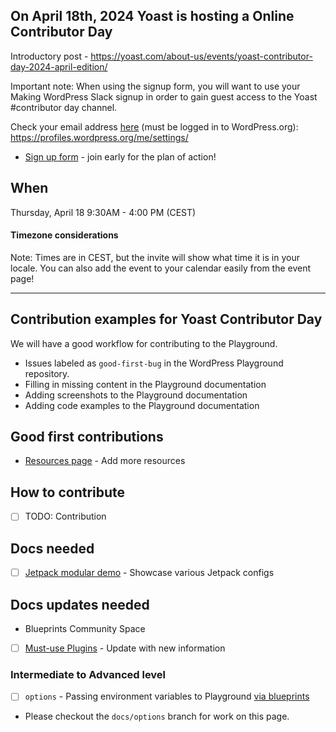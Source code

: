 ## On April 18th, 2024 Yoast is hosting a Online Contributor Day
Introductory post - https://yoast.com/about-us/events/yoast-contributor-day-2024-april-edition/

Important note: When using the signup form, you will want to use your Making WordPress Slack signup in order to gain guest access to the Yoast #contributor day channel.

Check your email address [here](https://make.wordpress.org/chat/#:~:text=Joining%20the%20WordPress%20team%20on%20Slack) (must be logged in to WordPress.org): https://profiles.wordpress.org/me/settings/

- [Sign up form](https://lu.ma/meejhwhl) - join early for the plan of action!

## When
Thursday, April 18
9:30AM - 4:00 PM (CEST)

#### Timezone considerations
Note: Times are in CEST, but the invite will show what time it is in your locale.
You can also add the event to your calendar easily from the event page!

---

## Contribution examples for Yoast Contributor Day
We will have a good workflow for contributing to the Playground.
- Issues labeled as `good-first-bug` in the WordPress Playground repository. 
- Filling in missing content in the Playground documentation
- Adding screenshots to the Playground documentation
- Adding code examples to the Playground documentation

## Good first contributions
- [Resources page](./resources.md) - Add more resources

## How to contribute
- [ ] TODO: Contribution

## Docs needed
- [ ] [Jetpack modular demo](./qr-code-demos/jetpack.md) - Showcase various Jetpack configs
  
## Docs updates needed
- Blueprints Community Space
 - [ ] [Must-use Plugins](./mu-plugins.md) - Update with new information


### Intermediate to Advanced level
- [ ] `options` - Passing environment variables to Playground [via blueprints](./options.md)
 - Please checkout the `docs/options` branch for work on this page.